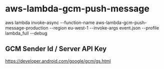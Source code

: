 # aws-lambda-gcm-push-message

aws lambda invoke-async --function-name aws-lambda-gcm-push-message-production --region eu-west-1 --invoke-args event.json --profile lambda_full --debug


## GCM Sender Id / Server API Key

https://developer.android.com/google/gcm/gs.html
